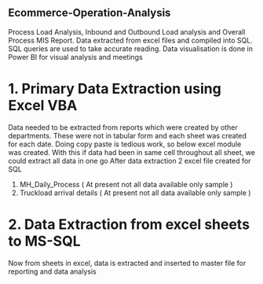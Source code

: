 ## Ecommerce-Operation-Analysis
Process Load Analysis, Inbound and Outbound Load analysis and Overall Process MIS Report. Data extracted from excel files and compiled into SQL. SQL queries are used to take accurate reading. Data visualisation is done in Power BI for visual analysis and meetings

 # 1. Primary Data Extraction using Excel VBA
    
 Data needed to be extracted from reports which were created by other departments. These were not in tabular form and each sheet was created for each date. Doing 
 copy paste is tedious work, so below excel module was created. With this if data had been in same cell throughout all sheet, we could extract all data in one go
 After data extraction 2 excel file created for SQL
   1. MH_Daily_Process ( At present not all data available only sample )
   2. Truckload arrival details ( At present not all data available only sample )

# 2. Data Extraction from excel sheets to MS-SQL

Now from sheets in excel, data is extracted and inserted to master file for reporting and data analysis
 
 
